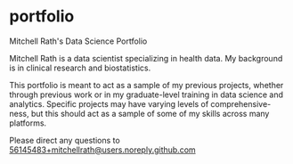 # portfolio
Mitchell Rath's Data Science Portfolio

Mitchell Rath is a data scientist specializing in health data. My background is in clinical research and biostatistics. 

This portfolio is meant to act as a sample of my previous projects, whether through previous work or in my graduate-level training 
in data science and analytics. Specific projects may have varying levels of comprehensive-ness, but this should act as a sample
of some of my skills across many platforms. 

Please direct any questions to 56145483+mitchellrath@users.noreply.github.com 
